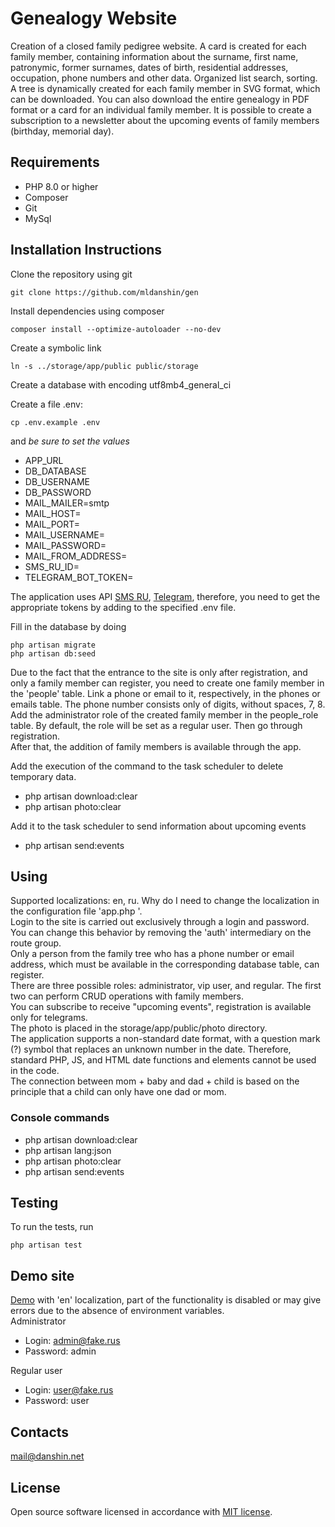 # Genealogy Website
Creation of a closed family pedigree website. A card is created for each family member, containing information about the surname, first name, patronymic, former surnames, dates of birth, residential addresses, occupation, phone numbers and other data. Organized list search, sorting. A tree is dynamically created for each family member in SVG format, which can be downloaded. You can also download the entire genealogy in PDF format or a card for an individual family member. It is possible to create a subscription to a newsletter about the upcoming events of family members (birthday, memorial day).

## Requirements
- PHP 8.0 or higher  
- Composer 
- Git
- MySql

## Installation Instructions
Clone the repository using git

    git clone https://github.com/mldanshin/gen

Install dependencies using composer

    composer install --optimize-autoloader --no-dev

Create a symbolic link

    ln -s ../storage/app/public public/storage

Create a database with encoding utf8mb4_general_ci  

Create a file .env:

    cp .env.example .env

and *be sure to set the values*
- APP_URL  
- DB_DATABASE  
- DB_USERNAME  
- DB_PASSWORD  
- MAIL_MAILER=smtp
- MAIL_HOST=
- MAIL_PORT=
- MAIL_USERNAME=
- MAIL_PASSWORD=
- MAIL_FROM_ADDRESS=
- SMS_RU_ID=  
- TELEGRAM_BOT_TOKEN=  

The application uses API [SMS RU](https://sms.ru/api), [Telegram](https://core.telegram.org/), therefore, you need to get the appropriate tokens by adding to the specified .env file.

Fill in the database by doing

    php artisan migrate
    php artisan db:seed

Due to the fact that the entrance to the site is only after registration, and only a family member can register, you need to create one family member in the 'people' table. Link a phone or email to it, respectively, in the phones or emails table. The phone number consists only of digits, without spaces, 7, 8.  
Add the administrator role of the created family member in the people_role table. By default, the role will be set as a regular user.
Then go through registration.  
After that, the addition of family members is available through the app.  

Add the execution of the command to the task scheduler to delete temporary data.  
- php artisan download:clear
- php artisan photo:clear 

Add it to the task scheduler to send information about upcoming events
- php artisan send:events

## Using
Supported localizations: en, ru. Why do I need to change the localization in the configuration file 'app.php '.  
Login to the site is carried out exclusively through a login and password. You can change this behavior by removing the 'auth' intermediary on the route group.  
Only a person from the family tree who has a phone number or email address, which must be available in the corresponding database table, can register.  
There are three possible roles: administrator, vip user, and regular. The first two can perform CRUD operations with family members.  
You can subscribe to receive "upcoming events", registration is available only for telegrams.  
The photo is placed in the storage/app/public/photo directory.  
The application supports a non-standard date format, with a question mark (?) symbol that replaces an unknown number in the date. Therefore, standard PHP, JS, and HTML date functions and elements cannot be used in the code.  
The connection between mom + baby and dad + child is based on the principle that a child can only have one dad or mom.  

### Console commands
- php artisan download:clear
- php artisan lang:json
- php artisan photo:clear
- php artisan send:events

## Testing
To run the tests, run  

    php artisan test

## Demo site
[Demo](https://demo-gen.danshin.net) with 'en' localization, part of the functionality is disabled or may give errors due to the absence of environment variables.  
Administrator

- Login: admin@fake.rus  
- Password: admin

Regular user

- Login: user@fake.rus  
- Password: user  

## Contacts
mail@danshin.net

## License

Open source software licensed in accordance with [MIT license](https://opensource.org/licenses/MIT).
